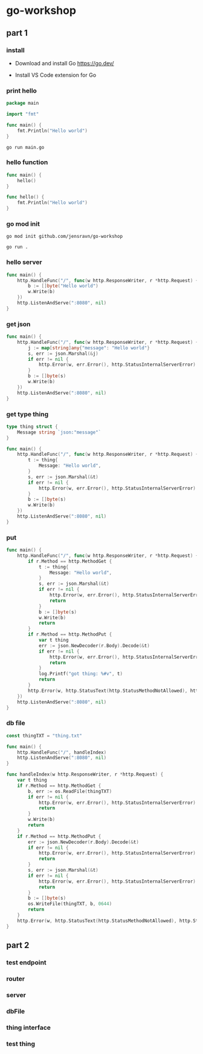 # go-workshop

## part 1

### install

- Download and install Go https://go.dev/

- Install VS Code extension for Go

### print hello

```go
package main

import "fmt"

func main() {
	fmt.Println("Hello world")
}
```

`go run main.go`

### hello function

```go
func main() {
	hello()
}

func hello() {
	fmt.Println("Hello world")
}
```

### go mod init

`go mod init github.com/jensravn/go-workshop`

`go run .`

### hello server

```go
func main() {
	http.HandleFunc("/", func(w http.ResponseWriter, r *http.Request) {
		b := []byte("Hello world")
		w.Write(b)
	})
	http.ListenAndServe(":8080", nil)
}
```

### get json

```go
func main() {
	http.HandleFunc("/", func(w http.ResponseWriter, r *http.Request) {
		j := map[string]any{"message": "Hello world"}
		s, err := json.Marshal(&j)
		if err != nil {
			http.Error(w, err.Error(), http.StatusInternalServerError)
		}
		b := []byte(s)
		w.Write(b)
	})
	http.ListenAndServe(":8080", nil)
}
```

### get type thing

```go
type thing struct {
	Message string `json:"message"`
}

func main() {
	http.HandleFunc("/", func(w http.ResponseWriter, r *http.Request) {
		t := thing{
			Message: "Hello world",
		}
		s, err := json.Marshal(&t)
		if err != nil {
			http.Error(w, err.Error(), http.StatusInternalServerError)
		}
		b := []byte(s)
		w.Write(b)
	})
	http.ListenAndServe(":8080", nil)
}
```

### put

```go
func main() {
	http.HandleFunc("/", func(w http.ResponseWriter, r *http.Request) {
		if r.Method == http.MethodGet {
			t := thing{
				Message: "Hello world",
			}
			s, err := json.Marshal(&t)
			if err != nil {
				http.Error(w, err.Error(), http.StatusInternalServerError)
				return
			}
			b := []byte(s)
			w.Write(b)
			return
		}
		if r.Method == http.MethodPut {
			var t thing
			err := json.NewDecoder(r.Body).Decode(&t)
			if err != nil {
				http.Error(w, err.Error(), http.StatusInternalServerError)
				return
			}
			log.Printf("got thing: %#v", t)
			return
		}
		http.Error(w, http.StatusText(http.StatusMethodNotAllowed), http.StatusMethodNotAllowed)
	})
	http.ListenAndServe(":8080", nil)
}
```

### db file

```go
const thingTXT = "thing.txt"

func main() {
	http.HandleFunc("/", handleIndex)
	http.ListenAndServe(":8080", nil)
}

func handleIndex(w http.ResponseWriter, r *http.Request) {
	var t thing
	if r.Method == http.MethodGet {
		b, err := os.ReadFile(thingTXT)
		if err != nil {
			http.Error(w, err.Error(), http.StatusInternalServerError)
			return
		}
		w.Write(b)
		return
	}
	if r.Method == http.MethodPut {
		err := json.NewDecoder(r.Body).Decode(&t)
		if err != nil {
			http.Error(w, err.Error(), http.StatusInternalServerError)
			return
		}
		s, err := json.Marshal(&t)
		if err != nil {
			http.Error(w, err.Error(), http.StatusInternalServerError)
			return
		}
		b := []byte(s)
		os.WriteFile(thingTXT, b, 0644)
		return
	}
	http.Error(w, http.StatusText(http.StatusMethodNotAllowed), http.StatusMethodNotAllowed)
}
```

## part 2

### test endpoint

### router

### server

### dbFile

### thing interface

### test thing
